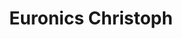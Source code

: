---
title: "Euronics Christoph"
url: /dietfurt-an-der-altmuehl/euronics-christoph/
shop: Elektrisch
---
